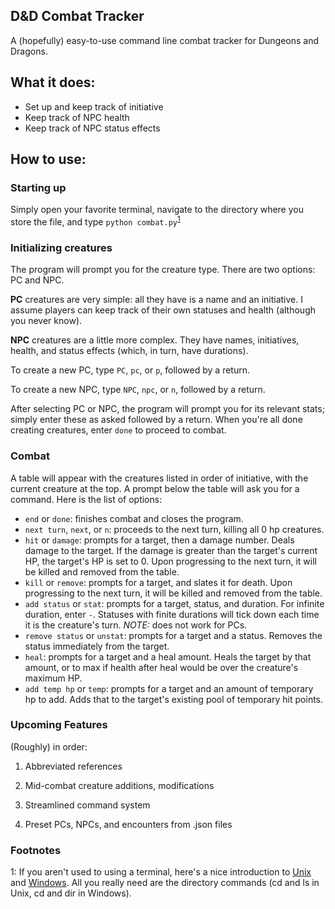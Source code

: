 ## D&D Combat Tracker

A (hopefully) easy-to-use command line combat tracker for Dungeons and Dragons.

## What it does:

- Set up and keep track of initiative
- Keep track of NPC health
- Keep track of NPC status effects

## How to use:

### Starting up

Simply open your favorite terminal, navigate to the directory where you store the file, and type `python combat.py`<sup>[1](#footnote1)</sup>

### Initializing creatures

The program will prompt you for the creature type. There are two options: PC and NPC.

**PC** creatures are very simple: all they have is a name and an initiative. I assume players can keep track of their own statuses and health (although you never know).

**NPC** creatures are a little more complex. They have names, initiatives, health, and status effects (which, in turn, have durations).

To create a new PC, type `PC`, `pc`, or `p`, followed by a return.

To create a new NPC, type `NPC`, `npc`, or `n`, followed by a return.

After selecting PC or NPC, the program will prompt you for its relevant stats; simply enter these as asked followed by a return. When you're all done creating creatures, enter `done` to proceed to combat.

### Combat

A table will appear with the creatures listed in order of initiative, with the current creature at the top. A prompt below the table will ask you for a command. Here is the list of options:

- `end` or `done`: finishes combat and closes the program.
- `next turn`, `next`, or `n`: proceeds to the next turn, killing all 0 hp creatures.
- `hit` or `damage`: prompts for a target, then a damage number. Deals damage to the target. If the damage is greater than the target's current HP, the target's HP is set to 0. Upon progressing to the next turn, it will be killed and removed from the table.
- `kill` or `remove`: prompts for a target, and slates it for death. Upon progressing to the next turn, it will be killed and removed from the table.
- `add status` or `stat`: prompts for a target, status, and duration. For infinite duration, enter `-`. Statuses with finite durations will tick down each time it is the creature's turn. *NOTE:* does not work for PCs.
- `remove status` or `unstat`: prompts for a target and a status. Removes the status immediately from the target.
- `heal`: prompts for a target and a heal amount. Heals the target by that amount, or to max if health after heal would be over the creature's maximum HP.
- `add temp hp` or `temp`: prompts for a target and an amount of temporary hp to add. Adds that to the target's existing pool of temporary hit points.

### Upcoming Features

(Roughly) in order:

1. Abbreviated references

2. Mid-combat creature additions, modifications

3. Streamlined command system

4. Preset PCs, NPCs, and encounters from .json files


### Footnotes
<a name="footnote1">1</a>: If you aren't used to using a terminal, here's a nice introduction to [Unix](https://computers.tutsplus.com/tutorials/navigating-the-terminal-a-gentle-introduction--mac-3855) and [Windows](https://www.bleepingcomputer.com/tutorials/windows-command-prompt-introduction/). All you really need are the directory commands (cd and ls in Unix, cd and dir in Windows).

